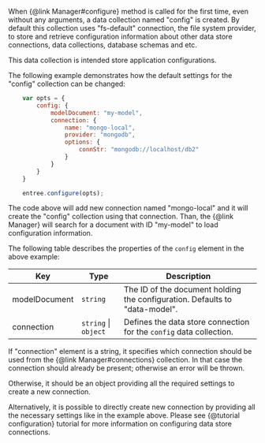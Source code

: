 When {@link Manager#configure} method is called for the first time, even without any arguments,
a data collection named "config" is created. By default this collection uses "fs-default" connection,
the file system provider, to store and retrieve configuration information about other data store connections,
data collections, database schemas and etc.

This data collection is intended store application configurations.

The following example demonstrates how the default settings for the "config" collection can be changed:
```javascript
    var opts = {
        config: {
            modelDocument: "my-model",
            connection: {
                name: "mongo-local",
                provider: "mongodb",
                options: {
                    connStr: "mongodb://localhost/db2"
                }
            }
        }
    }

    entree.configure(opts);
```

The code above will add new connection named "mongo-local" and it will create the "config"
collection using that connection. Than, the {@link Manager} will search for a document with ID "my-model" to
load configuration information.

The following table describes the properties of the `config` element in the above example:

| Key                   | Type                  | Description
|-----------------------|-----------------------|----------------------------------------------------------------
| modelDocument         | `string`              | The ID of the document holding the configuration. Defaults to "data-model".
| connection            | `string` &#124; `object`  | Defines the data store connection for the `config` data collection.

If "connection" element is a string, it specifies which connection should be used from the {@link Manager#connections} collection.
In that case the connection should already be present; otherwise an error will be thrown.

Otherwise, it should be an object providing all the required settings to create a new connection.

Alternatively, it is possible to directly create new connection by providing all the necessary settings like in the example above.
Please see {@tutorial configuration} tutorial for more information on configuring data store connections.
